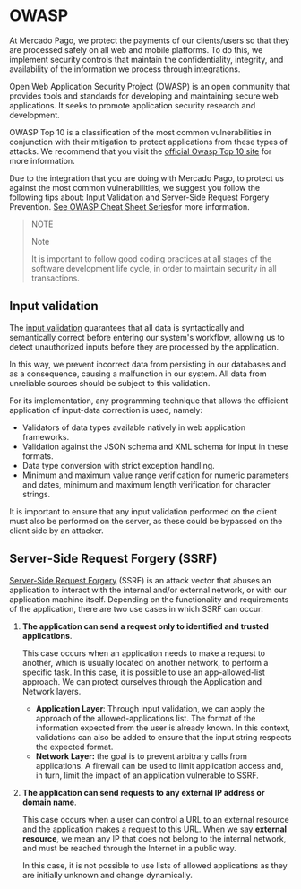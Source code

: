 # OWASP

At Mercado Pago, we protect the payments of our clients/users so that they are processed safely on all web and mobile platforms. To do this, we implement security controls that maintain the confidentiality, integrity, and availability of the information we process through integrations.
    
Open Web Application Security Project (OWASP) is an open community that provides tools and standards for developing and maintaining secure web applications. It seeks to promote application security research and development. 

OWASP Top 10 is a classification of the most common vulnerabilities in conjunction with their mitigation to protect applications from these types of attacks. We recommend that you visit the [official Owasp Top 10 site](https://owasp.org/www-project-top-ten/) for more information.

Due to the integration that you are doing with Mercado Pago, to protect us against the most common vulnerabilities, we suggest you follow the following tips about: Input Validation and Server-Side Request Forgery Prevention.  [See OWASP Cheat Sheet Series](https://cheatsheetseries.owasp.org/index.html)for more information.

>NOTE
>
>Note
>
>It is important to follow good coding practices at all stages of the software development life cycle, in order to maintain security in all transactions. 


## Input validation

The [input validation](https://cheatsheetseries.owasp.org/cheatsheets/Input_Validation_Cheat_Sheet.html) guarantees that all data is syntactically and semantically correct before entering our system's workflow, allowing us to detect unauthorized inputs before they are processed by the application.

In this way, we prevent incorrect data from persisting in our databases and as a consequence, causing a malfunction in our system. All data from unreliable sources should be subject to this validation. 

For its implementation, any programming technique that allows the efficient application of input-data correction is used, namely:

* Validators of data types available natively in web application frameworks.
* Validation against the JSON schema and XML schema for input in these formats.
* Data type conversion with strict exception handling.
* Minimum and maximum value range verification for numeric parameters and dates, minimum and maximum length verification for character strings.

It is important to ensure that any input validation performed on the client must also be performed on the server, as these could be bypassed on the client side by an attacker. 


## Server-Side Request Forgery (SSRF)

[Server-Side Request Forgery](https://cheatsheetseries.owasp.org/cheatsheets/Server_Side_Request_Forgery_Prevention_Cheat_Sheet.html) (SSRF) is an attack vector that abuses an application to interact with the internal and/or external network, or with our application machine itself. Depending on the functionality and requirements of the application, there are two use cases in which SSRF can occur:


1. **The application can send a request only to identified and trusted applications**.

      This case occurs when an application needs to make a request to another, which is usually located on another network, to perform a specific task. In this case, it is possible to use an app-allowed-list approach. We can protect ourselves through the Application and Network layers. 

     * **Application Layer**: Through input validation, we can apply the approach of the allowed-applications list. The format of the information expected from the user is already known. In this context, validations can also be added to ensure that the input string respects the expected format. 
     * **Network Layer:** the goal is to prevent arbitrary calls from applications. A firewall can be used to limit application access and, in turn, limit the impact of an application vulnerable to SSRF. 


2. **The application can send requests to any external IP address or domain name**.

     This case occurs when a user can control a URL to an external resource and the application makes a request to this URL. When we say **external resource**, we mean any IP that does not belong to the internal network, and must be reached through the Internet in a public way. 

     In this case, it is not possible to use lists of allowed applications as they are initially unknown and change dynamically. 